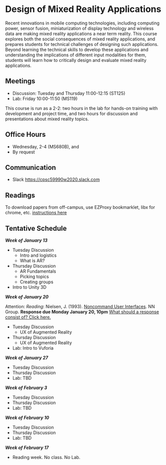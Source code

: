 # Design of Mixed Reality Applications

Recent innovations in mobile computing technologies, including computing power, sensor fusion, miniaturization of display technology and wireless data are making mixed reality applications a near term reality. This course explores both the social consequences of mixed reality applications, and prepares students for technical challenges of designing such applications. Beyond learning the technical skills to develop these applications and understanding the implications of different input modalities for them, students will learn how to critically design and evaluate mixed reality applications.

## Meetings

* Discussion: Tuesday and Thursday 11:00-12:15 (ST125)
* Lab: Friday 10:00-11:50 (MS119)

This course is run as a 2-2: two hours in the lab for hands-on training with development and project time, and two hours for discussion and presentations about mixed reality topics.

## Office Hours

* Wednesday, 2-4 (MS680B), and
* By request

## Communication

* Slack <https://cpsc59990w2020.slack.com>

## Readings

To download papers from off-campus, use EZProxy bookmarklet, libx for chrome, etc. [instructions here](https://library.ucalgary.ca/c.php?g=255563&p=1704031)

## Tentative Schedule

***Week of January 13***

* Tuesday Discussion
  * Intro and logistics
  * What is AR?
* Thursday Discussion
  * AR Fundamentals
  * Picking topics
  * Creating groups
* Intro to Unity 3D

***Week of January 20***

Attention: _Reading_: Nielsen, J. (1993). [Noncommand User Interfaces](https://www.nngroup.com/articles/noncommand/). NN Group. **Response due Monday January 20, 10pm** [What should a response consist of? Click here.](participation.md)

* Tuesday Discussion
  * UX of Augmented Reality
* Thursday Discussion
  * UX of Augmented Reality
* Lab: Intro to Vuforia

***Week of January 27***

* Tuesday Discussion
* Thursday Discussion
* Lab: TBD

***Week of February 3***

* Tuesday Discussion
* Thursday Discussion
* Lab: TBD

***Week of February 10***

* Tuesday Discussion
* Thursday Discussion
* Lab: TBD

***Week of February 17***

* Reading week. No class. No Lab.
  